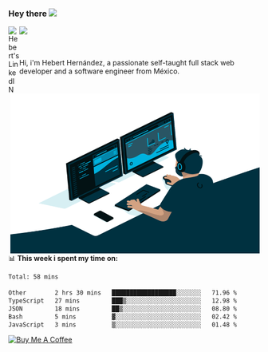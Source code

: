 ### Hey there <img src="https://media.giphy.com/media/hvRJCLFzcasrR4ia7z/giphy.gif" width="25px">
<a href="https://www.linkedin.com/in/evertcode/" target="_blank">
  <img align="left" alt="Hebert's LinkedIN" width="22px" src="https://raw.githubusercontent.com/peterthehan/peterthehan/master/assets/linkedin.svg" />
</a>

![](https://visitor-badge.glitch.me/badge?page_id=evertcode.evertcode)

<br />

Hi, i'm Hebert Hernández, a passionate self-taught full stack web developer and a software engineer from México.

<img align="right" alt="GIF" src="https://github.com/evertcode/evertcode/blob/master/code.gif?raw=true" width="500" height="320" />

📊 **This week i spent my time on:**

<!--START_SECTION:waka-->
```text
Total: 58 mins

Other        2 hrs 30 mins   ██████████████████░░░░░░░   71.96 % 
TypeScript   27 mins         ███▒░░░░░░░░░░░░░░░░░░░░░   12.98 % 
JSON         18 mins         ██▒░░░░░░░░░░░░░░░░░░░░░░   08.80 % 
Bash         5 mins          ▓░░░░░░░░░░░░░░░░░░░░░░░░   02.42 % 
JavaScript   3 mins          ▒░░░░░░░░░░░░░░░░░░░░░░░░   01.48 % 
```
<!--END_SECTION:waka-->

<a href="https://www.buymeacoffee.com/evertcode" target="_blank"><img src="https://cdn.buymeacoffee.com/buttons/v2/default-red.png" alt="Buy Me A Coffee" width="150" ></a>

